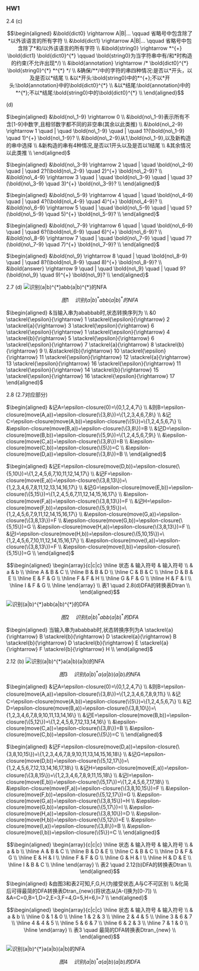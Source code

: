 ### HW1

2.4
(c)

$$\begin{aligned}
    &\bold{dict0} \rightarrow A|B|... \qquad 省略号中包含除了*以外该语言的所有字符 \\
    &\bold{dict1} \rightarrow A|B|... \qquad 省略号中包含除了*和/以外该语言的所有字符 \\
    &\bold{string0} \rightarrow *^{+} \bold{dict1} \bold{dict0}^{*} \qquad \bold{string0}为当字符串中有/和*时构造的约束(不允许出现*/) \\
    &\bold{annotation} \rightarrow /* \bold{dict0}^{*} \bold{string0}^{*} *^{*} */ \\
    &确保/**/中的字符的串四种情况:是否以*开头，以及是否以*结尾 \\
    &以*开头:\bold{string0}中的*^{+};不以*开头:\bold{annotation}中的\bold{dict0}^{*} \\
    &以*结尾:\bold{annotation}中的*^{*};不以*结尾:\bold{string0}中的\bold{dict0}^{*} \\
\end{aligned}$$

(d)

$\begin{aligned}
    &\bold{no\_1-9} \rightarrow 0 \\
    &\bold{no\_1-9}表示所有不含[1-9]中数字,且相邻数字都不同的非空串(其余以此类推) \\
    &\bold{no\_2-9} \rightarrow 1 \quad | \quad \bold{no\_1-9} \quad | \quad 1?(\bold{no\_1-9} \quad 1)^{+} \bold{no\_1-9}? \\
    &\bold{no\_2-9}从1,\bold{no\_1-9},以及新构造的串中选择 \\
    &新构造的串有4种情况,是否以1开头以及是否以1结尾 \\
    &其余情况以此类推 \\
\end{aligned}$

$`\begin{aligned}
    &\bold{no\_3-9} \rightarrow 2 \quad | \quad \bold{no\_2-9} \quad | \quad 2?(\bold{no\_2-9} \quad 2)^{+} \bold{no\_2-9}? \\
    &\bold{no\_4-9} \rightarrow 3 \quad | \quad \bold{no\_3-9} \quad | \quad 3?(\bold{no\_3-9} \quad 3)^{+} \bold{no\_3-9}? \\
\end{aligned}`$

$`\begin{aligned}
    &\bold{no\_5-9} \rightarrow 4 \quad | \quad \bold{no\_4-9} \quad | \quad 4?(\bold{no\_4-9} \quad 4)^{+} \bold{no\_4-9}? \\
    &\bold{no\_6-9} \rightarrow 5 \quad | \quad \bold{no\_5-9} \quad | \quad 5?(\bold{no\_5-9} \quad 5)^{+} \bold{no\_5-9}? \\
\end{aligned}`$

$`\begin{aligned}
    &\bold{no\_7-9} \rightarrow 6 \quad | \quad \bold{no\_6-9} \quad | \quad 6?(\bold{no\_6-9} \quad 6)^{+} \bold{no\_6-9}? \\
    &\bold{no\_8-9} \rightarrow 7 \quad | \quad \bold{no\_7-9} \quad | \quad 7?(\bold{no\_7-9} \quad 7)^{+} \bold{no\_7-9}? \\
\end{aligned}`$

$`\begin{aligned}
    &\bold{no\_9} \rightarrow 8 \quad | \quad \bold{no\_8-9} \quad | \quad 8?(\bold{no\_8-9} \quad 8)^{+} \bold{no\_8-9}? \\
    &\bold{answer} \rightarrow 9 \quad | \quad \bold{no\_9} \quad | \quad 9?(\bold{no\_9} \quad 9)^{+} \bold{no\_9}? \\
\end{aligned}`$

2.7
(d)
![识别$(a|b)^{*}abb(a|b)^{*}$的NFA](figs/2.7_d.png)

```math
图1 \quad 识别(a|b)^{*}abb(a|b)^{*}的NFA
```

$`\begin{aligned}
    &当输入串为ababbab时,状态转换序列为 \\
    &0 \stackrel{\epsilon}{\rightarrow} 1 \stackrel{\epsilon}{\rightarrow} 2 \stackrel{a}{\rightarrow} 3 \stackrel{\epsilon}{\rightarrow} 6 \stackrel{\epsilon}{\rightarrow} 1 \stackrel{\epsilon}{\rightarrow} 4 \stackrel{b}{\rightarrow} 5 \stackrel{\epsilon}{\rightarrow} 6 \stackrel{\epsilon}{\rightarrow} 7 \stackrel{a}{\rightarrow} 8 \stackrel{b}{\rightarrow} 9 \\
    &\stackrel{b}{\rightarrow} 10 \stackrel{\epsilon}{\rightarrow} 11 \stackrel{\epsilon}{\rightarrow} 12 \stackrel{a}{\rightarrow} 13 \stackrel{\epsilon}{\rightarrow} 16 \stackrel{\epsilon}{\rightarrow} 11 \stackrel{\epsilon}{\rightarrow} 14 \stackrel{b}{\rightarrow} 15 \stackrel{\epsilon}{\rightarrow} 16 \stackrel{\epsilon}{\rightarrow} 17
\end{aligned}`$

2.8
(2.7对应部分)

$`\begin{aligned}
    &记A=\epsilon-closure(0)=\{0,1,2,4,7\} \\
    &则B=\epsilon-closure(move(A,a))=\epsilon-closure(\{3,8\})=\{1,2,3,4,6,7,8\} \\
    &记C=\epsilon-closure(move(A,b))=\epsilon-closure(\{5\})=\{1,2,4,5,6,7\} \\
    &\epsilon-closure(move(B,a))=\epsilon-closure(\{3,8\})=B \\
    &记D=\epsilon-closure(move(B,b))=\epsilon-closure(\{5,9\})=\{1,2,4,5,6,7,9\} \\
    &\epsilon-closure(move(C,a))=\epsilon-closure(\{3,8\})=B \\
    &\epsilon-closure(move(C,b))=\epsilon-closure(\{5\})=C \\
    &\epsilon-closure(move(D,a))=\epsilon-closure(\{3,8\})=B \\
\end{aligned}`$

$`\begin{aligned}
    &记E=\epsilon-closure(move(D,b))=\epsilon-closure(\{5,10\})=\{1,2,4,5,6,7,10,11,12,14,17\} \\
    &记F=\epsilon-closure(move(E,a))=\epsilon-closure(\{3,8,13\})=\{1,2,3,4,6,7,8,11,12,13,14,16,17\} \\
    &记G=\epsilon-closure(move(E,b))=\epsilon-closure(\{5,15\})=\{1,2,4,5,6,7,11,12,14,15,16,17\} \\
    &\epsilon-closure(move(F,a))=\epsilon-closure(\{3,8,13\})=F \\
    &记H=\epsilon-closure(move(F,b))=\epsilon-closure(\{5,9,15\})=\{1,2,4,5,6,7,9,11,12,14,15,16,17\} \\
    &\epsilon-closure(move(G,a))=\epsilon-closure(\{3,8,13\})=F \\
    &\epsilon-closure(move(G,b))=\epsilon-closure(\{5,15\})=G \\
    &\epsilon-closure(move(H,a))=\epsilon-closure(\{3,8,13\})=F \\
    &记I=\epsilon-closure(move(H,b))=\epsilon-closure(\{5,10,15\})=\{1,2,4,5,6,7,10,11,12,14,15,16,17\} \\
    &\epsilon-closure(move(I,a))=\epsilon-closure(\{3,8,13\})=F \\
    &\epsilon-closure(move(I,b))=\epsilon-closure(\{5,15\})=G \\
\end{aligned}`$

```math
\begin{aligned}
    \begin{array}{c|c|c}
        \hline
        状态 & 输入符号 & 输入符号 \\
        & a  & b \\
        \hline
        A & B & C \\
        \hline
        B & B & D \\
        \hline
        C & B & C \\
        \hline
        D & B & E \\
        \hline
        E & F & G \\
        \hline
        F & F & H \\
        \hline
        G & F & G \\
        \hline
        H & F & I \\
        \hline
        I & F & G \\
        \hline
    \end{array} \\
    表1 \quad 2.8(d)DFA的转换表Dtran \\
\end{aligned}
```

![识别$(a|b)^{*}abb(a|b)^{*}$的DFA](figs/2.8_d.png)

```math
图2 \quad 识别(a|b)^{*}abb(a|b)^{*}的DFA
```

$`\begin{aligned}
    当输入串为ababbab时,状态转换序列为A \stackrel{a}{\rightarrow} B \stackrel{b}{\rightarrow} D \stackrel{a}{\rightarrow} B \stackrel{b}{\rightarrow} D \stackrel{b}{\rightarrow} E \stackrel{a}{\rightarrow} F \stackrel{b}{\rightarrow} H \\
\end{aligned}`$

2.12
(b)
![识别$(a|b)^{*}a(a|b)(a|b)$的NFA](figs/2.12_b_NFA.png)

```math
图3 \quad 识别(a|b)^{*}a(a|b)(a|b)的NFA
```

$`\begin{aligned}
    &记A=\epsilon-closure(0)=\{0,1,2,4,7\} \\
    &则B=\epsilon-closure(move(A,a))=\epsilon-closure(\{3,8\})=\{1,2,3,4,6,7,8,9,11\} \\
    &记C=\epsilon-closure(move(A,b))=\epsilon-closure(\{5\})=\{1,2,4,5,6,7\} \\
    &记D=\epsilon-closure(move(B,a))=\epsilon-closure(\{3,8,10\})=\{1,2,3,4,6,7,8,9,10,11,13,14,16\} \\
    &记E=\epsilon-closure(move(B,b))=\epsilon-closure(\{5,12\})=\{1,2,4,5,6,7,12,13,14,16\} \\
    &\epsilon-closure(move(C,a))=\epsilon-closure(\{3,8\})=B \\
    &\epsilon-closure(move(C,b))=\epsilon-closure(\{5\})=C \\
\end{aligned}`$

$`\begin{aligned}
    &记F=\epsilon-closure(move(D,a))=\epsilon-closure(\{3,8,10,15\})=\{1,2,3,4,6,7,8,9,10,11,13,14,15,16,18\} \\
    &记G=\epsilon-closure(move(D,b))=\epsilon-closure(\{5,12,17\})=\{1,2,4,5,6,7,12,13,14,16,17,18\} \\
    &记H=\epsilon-closure(move(E,a))=\epsilon-closure(\{3,8,15\})=\{1,2,3,4,6,7,8,9,11,15,18\} \\
    &记I=\epsilon-closure(move(E,b))=\epsilon-closure(\{5,17\})=\{1,2,4,5,6,7,17,18\} \\
    &\epsilon-closure(move(F,a))=\epsilon-closure(\{3,8,10,15\})=F \\
    &\epsilon-closure(move(F,b))=\epsilon-closure(\{5,12,17\})=G \\
    &\epsilon-closure(move(G,a))=\epsilon-closure(\{3,8,15\})=H \\
    &\epsilon-closure(move(G,b))=\epsilon-closure(\{5,17\})=I \\
    &\epsilon-closure(move(H,a))=\epsilon-closure(\{3,8,10\})=D \\
    &\epsilon-closure(move(H,b))=\epsilon-closure(\{5,12\})=E \\
    &\epsilon-closure(move(I,a))=\epsilon-closure(\{3,8\})=B \\
    &\epsilon-closure(move(I,b))=\epsilon-closure(\{5\})=C \\
\end{aligned}`$

```math
\begin{aligned}
    \begin{array}{c|c|c}
        \hline
        状态 & 输入符号 & 输入符号 \\
        & a  & b \\
        \hline
        A & B & C \\
        \hline
        B & D & E \\
        \hline
        C & B & C \\
        \hline
        D & F & G \\
        \hline
        E & H & I \\
        \hline
        F & F & G \\
        \hline
        G & H & I \\
        \hline
        H & D & E \\
        \hline
        I & B & C \\
        \hline
    \end{array} \\
    表2 \quad 2.12(b)DFA的转换表Dtran \\
\end{aligned}
```

$`\begin{aligned}
    &由图3和表2可知,F,G,H,I为接受状态,A与C不可区别 \\
    &化简后可得最简的DFA转换表Dtran_{new}(将状态从[A-I]换为[0-7]) \\
    &A=C=0,B=1,D=2,E=3,F=4,G=5,H=6,I=7 \\
\end{aligned}`$

```math
\begin{aligned}
    \begin{array}{c|c|c}
        \hline
        状态 & 输入符号 & 输入符号 \\
        & a  & b \\
        \hline
        0 & 1 & 0 \\
        \hline
        1 & 2 & 3 \\
        \hline
        2 & 4 & 5 \\
        \hline
        3 & 6 & 7 \\
        \hline
        4 & 4 & 5 \\
        \hline
        5 & 6 & 7 \\
        \hline
        6 & 2 & 3 \\
        \hline
        7 & 1 & 0 \\
        \hline
    \end{array} \\
    表3 \quad 最简的DFA转换表Dtran_{new} \\
\end{aligned}
```

![识别$(a|b)^{*}a(a|b)(a|b)$的NFA](figs/2.12_b_DFA.png)

```math
图4 \quad 识别(a|b)^{*}a(a|b)(a|b)的DFA
```
